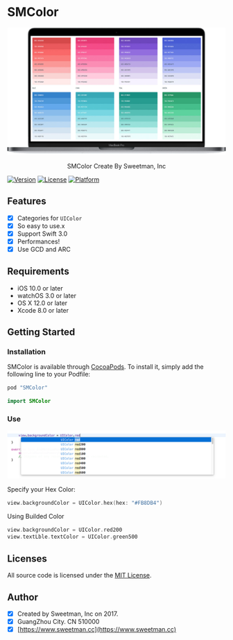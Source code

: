 # SMColor

<p align="center" >
  <img src="https://github.com/sweetmans/SMColor/blob/master/SMColor/Assets/swcolor.png" title="SWColor" float=left>
</p>
<p align="center">
SMColor Create By Sweetman, Inc
</p>

[![Version](https://img.shields.io/cocoapods/v/SMColor.svg?style=flat)](http://cocoapods.org/pods/SMColor)
[![License](https://img.shields.io/cocoapods/l/SMColor.svg?style=flat)](http://cocoapods.org/pods/SMColor)
[![Platform](https://img.shields.io/cocoapods/p/SMColor.svg?style=flat)](http://cocoapods.org/pods/SMColor)

## Features

- [x] Categories for `UIColor`
- [x] So easy to use.x
- [x] Support Swift 3.0
- [x] Performances!
- [x] Use GCD and ARC

## Requirements

- iOS 10.0 or later
- watchOS 3.0 or later
- OS X 12.0 or later
- Xcode 8.0 or later

## Getting Started

### Installation

SMColor is available through [CocoaPods](http://cocoapods.org). To install
it, simply add the following line to your Podfile:

```ruby
pod "SMColor"
```
```swift
import SMColor
```

### Use

<p align="center" >
  <img src="https://github.com/sweetmans/SMColor/blob/master/SMColor/Assets/type.png" title="SWColor" float=left>
</p>
Specify your Hex Color:

```swift
view.backgroundColor = UIColor.hex(hex: "#FB8DB4")
```

Using Builded Color
```swift
view.backgroundColor = UIColor.red200
view.textLble.textColor = UIColor.green500
```

## Licenses

All source code is licensed under the [MIT License](https://raw.github.com/rs/SDWebImage/master/LICENSE).


## Author

- [x] Created by Sweetman, Inc on 2017.
- [x] GuangZhou City. CN 510000 
- [x] [https://www.sweetman.cc](https://www.sweetman.cc)
